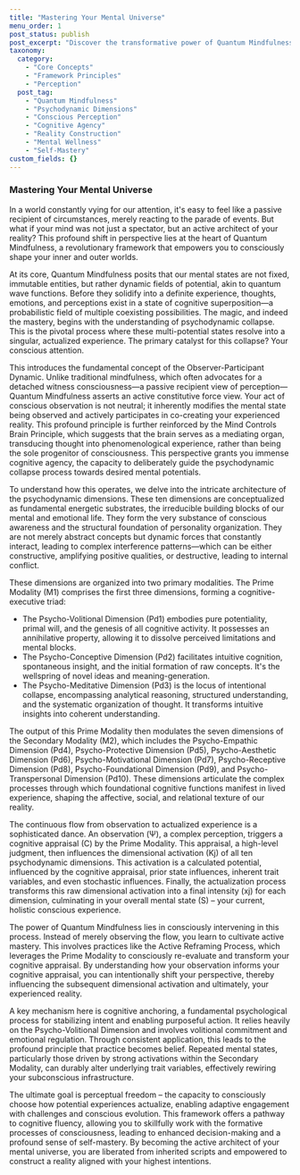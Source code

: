 ```yaml
---
title: "Mastering Your Mental Universe"
menu_order: 1
post_status: publish
post_excerpt: "Discover the transformative power of Quantum Mindfulness, a framework that redefines your role from passive observer to active architect of your reality. This approach leverages a deep understanding of psychodynamic dimensions and the inherent wave-like nature of consciousness to empower you with profound cognitive agency."
taxonomy:
  category:
    - "Core Concepts"
    - "Framework Principles"
    - "Perception"
  post_tag:
    - "Quantum Mindfulness"
    - "Psychodynamic Dimensions"
    - "Conscious Perception"
    - "Cognitive Agency"
    - "Reality Construction"
    - "Mental Wellness"
    - "Self-Mastery"
custom_fields: {}
---
```


### Mastering Your Mental Universe

In a world constantly vying for our attention, it's easy to feel like a passive recipient of circumstances, merely reacting to the parade of events. But what if your mind was not just a spectator, but an active architect of your reality? This profound shift in perspective lies at the heart of Quantum Mindfulness, a revolutionary framework that empowers you to consciously shape your inner and outer worlds.

At its core, Quantum Mindfulness posits that our mental states are not fixed, immutable entities, but rather dynamic fields of potential, akin to quantum wave functions. Before they solidify into a definite experience, thoughts, emotions, and perceptions exist in a state of cognitive superposition—a probabilistic field of multiple coexisting possibilities. The magic, and indeed the mastery, begins with the understanding of psychodynamic collapse. This is the pivotal process where these multi-potential states resolve into a singular, actualized experience. The primary catalyst for this collapse? Your conscious attention.

This introduces the fundamental concept of the Observer-Participant Dynamic. Unlike traditional mindfulness, which often advocates for a detached witness consciousness—a passive recipient view of perception—Quantum Mindfulness asserts an active constitutive force view. Your act of conscious observation is not neutral; it inherently modifies the mental state being observed and actively participates in co-creating your experienced reality. This profound principle is further reinforced by the Mind Controls Brain Principle, which suggests that the brain serves as a mediating organ, transducing thought into phenomenological experience, rather than being the sole progenitor of consciousness. This perspective grants you immense cognitive agency, the capacity to deliberately guide the psychodynamic collapse process towards desired mental potentials.

To understand how this operates, we delve into the intricate architecture of the psychodynamic dimensions. These ten dimensions are conceptualized as fundamental energetic substrates, the irreducible building blocks of our mental and emotional life. They form the very substance of conscious awareness and the structural foundation of personality organization. They are not merely abstract concepts but dynamic forces that constantly interact, leading to complex interference patterns—which can be either constructive, amplifying positive qualities, or destructive, leading to internal conflict.

These dimensions are organized into two primary modalities. The Prime Modality (M1) comprises the first three dimensions, forming a cognitive-executive triad:
*   The Psycho-Volitional Dimension (Pd1) embodies pure potentiality, primal will, and the genesis of all cognitive activity. It possesses an annihilative property, allowing it to dissolve perceived limitations and mental blocks.
*   The Psycho-Conceptive Dimension (Pd2) facilitates intuitive cognition, spontaneous insight, and the initial formation of raw concepts. It's the wellspring of novel ideas and meaning-generation.
*   The Psycho-Meditative Dimension (Pd3) is the locus of intentional collapse, encompassing analytical reasoning, structured understanding, and the systematic organization of thought. It transforms intuitive insights into coherent understanding.

The output of this Prime Modality then modulates the seven dimensions of the Secondary Modality (M2), which includes the Psycho-Empathic Dimension (Pd4), Psycho-Protective Dimension (Pd5), Psycho-Aesthetic Dimension (Pd6), Psycho-Motivational Dimension (Pd7), Psycho-Receptive Dimension (Pd8), Psycho-Foundational Dimension (Pd9), and Psycho-Transpersonal Dimension (Pd10). These dimensions articulate the complex processes through which foundational cognitive functions manifest in lived experience, shaping the affective, social, and relational texture of our reality.

The continuous flow from observation to actualized experience is a sophisticated dance. An observation (Ψ), a complex perception, triggers a cognitive appraisal (C) by the Prime Modality. This appraisal, a high-level judgment, then influences the dimensional activation (Kj) of all ten psychodynamic dimensions. This activation is a calculated potential, influenced by the cognitive appraisal, prior state influences, inherent trait variables, and even stochastic influences. Finally, the actualization process transforms this raw dimensional activation into a final intensity (xj) for each dimension, culminating in your overall mental state (S) – your current, holistic conscious experience.

The power of Quantum Mindfulness lies in consciously intervening in this process. Instead of merely observing the flow, you learn to cultivate active mastery. This involves practices like the Active Reframing Process, which leverages the Prime Modality to consciously re-evaluate and transform your cognitive appraisal. By understanding how your observation informs your cognitive appraisal, you can intentionally shift your perspective, thereby influencing the subsequent dimensional activation and ultimately, your experienced reality.

A key mechanism here is cognitive anchoring, a fundamental psychological process for stabilizing intent and enabling purposeful action. It relies heavily on the Psycho-Volitional Dimension and involves volitional commitment and emotional regulation. Through consistent application, this leads to the profound principle that practice becomes belief. Repeated mental states, particularly those driven by strong activations within the Secondary Modality, can durably alter underlying trait variables, effectively rewiring your subconscious infrastructure.

The ultimate goal is perceptual freedom – the capacity to consciously choose how potential experiences actualize, enabling adaptive engagement with challenges and conscious evolution. This framework offers a pathway to cognitive fluency, allowing you to skillfully work with the formative processes of consciousness, leading to enhanced decision-making and a profound sense of self-mastery. By becoming the active architect of your mental universe, you are liberated from inherited scripts and empowered to construct a reality aligned with your highest intentions.